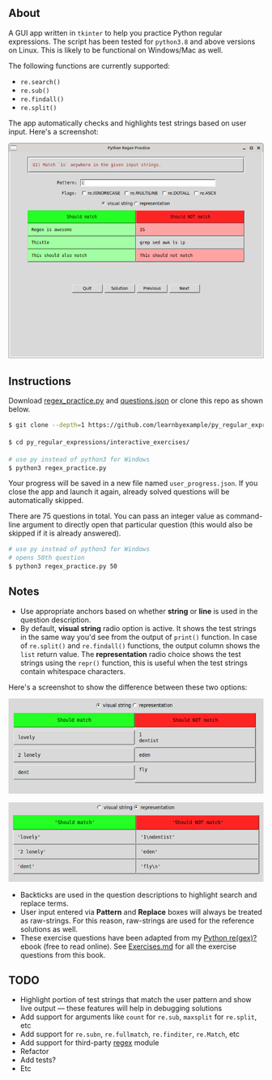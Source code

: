 ## About

A GUI app written in `tkinter` to help you practice Python regular expressions. The script has been tested for `python3.8` and above versions on Linux. This is likely to be functional on Windows/Mac as well.

The following functions are currently supported:

* `re.search()`
* `re.sub()`
* `re.findall()`
* `re.split()`

The app automatically checks and highlights test strings based on user input. Here's a screenshot:

<p align="center"> <img src="./regex_practice_example.png" /> </p>

## Instructions

Download [regex_practice.py](https://github.com/learnbyexample/py_regular_expressions/raw/master/interactive_exercises/regex_practice.py) and [questions.json](https://github.com/learnbyexample/py_regular_expressions/raw/master/interactive_exercises/questions.json) or clone this repo as shown below.

```bash
$ git clone --depth=1 https://github.com/learnbyexample/py_regular_expressions

$ cd py_regular_expressions/interactive_exercises/

# use py instead of python3 for Windows
$ python3 regex_practice.py
```

Your progress will be saved in a new file named `user_progress.json`. If you close the app and launch it again, already solved questions will be automatically skipped.

There are 75 questions in total. You can pass an integer value as command-line argument to directly open that particular question (this would also be skipped if it is already answered).

```bash
# use py instead of python3 for Windows
# opens 50th question
$ python3 regex_practice.py 50
```

## Notes

* Use appropriate anchors based on whether **string** or **line** is used in the question description.
* By default, **visual string** radio option is active. It shows the test strings in the same way you'd see from the output of `print()` function. In case of `re.split()` and `re.findall()` functions, the output column shows the `list` return value. The **representation** radio choice shows the test strings using the `repr()` function, this is useful when the test strings contain whitespace characters.

Here's a screenshot to show the difference between these two options:

<p align="center"> <img src="./visual_string.png" /> </p>
<p align="center"> <img src="./representation.png" /> </p>

* Backticks are used in the question descriptions to highlight search and replace terms.
* User input entered via **Pattern** and **Replace** boxes will always be treated as raw-strings. For this reason, raw-strings are used for the reference solutions as well.
* These exercise questions have been adapted from my [Python re(gex)?](https://github.com/learnbyexample/py_regular_expressions) ebook (free to read online). See [Exercises.md](https://github.com/learnbyexample/py_regular_expressions/blob/master/exercises/Exercises.md) for all the exercise questions from this book.

## TODO

* Highlight portion of test strings that match the user pattern and show live output — these features will help in debugging solutions
* Add support for arguments like `count` for `re.sub`, `maxsplit` for `re.split`, etc
* Add support for `re.subn`, `re.fullmatch`, `re.finditer`, `re.Match`, etc
* Add support for third-party [regex](https://pypi.org/project/regex/) module
* Refactor
* Add tests?
* Etc


